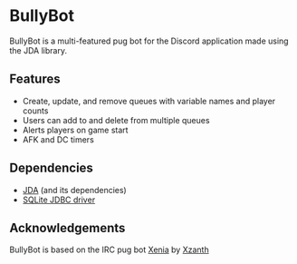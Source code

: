 # BullyBot
BullyBot is a multi-featured pug bot for the Discord application made using the JDA library.

## Features
- Create, update, and remove queues with variable names and player counts
- Users can add to and delete from multiple queues
- Alerts players on game start
- AFK and DC timers

## Dependencies
- [JDA](https://github.com/DV8FromTheWorld/JDA) (and its dependencies)
- [SQLite JDBC driver](https://github.com/xerial/sqlite-jdbc)

## Acknowledgements
BullyBot is based on the IRC pug bot [Xenia](https://github.com/xzanth/pugbot) by [Xzanth](https://github.com/xzanth)
